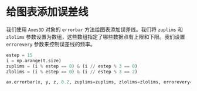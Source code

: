 # 给图表添加误差线

我们使用 `Axes3D` 对象的 `errorbar` 方法给图表添加误差线。我们将 `zuplims` 和 `zlolims` 参数设置为数组，这些数组指定了哪些数据点有上限和下限。我们设置 `errorevery` 参数来控制误差线的频率。

```python
estep = 15
i = np.arange(t.size)
zuplims = (i % estep == 0) & (i // estep % 3 == 0)
zlolims = (i % estep == 0) & (i // estep % 3 == 2)

ax.errorbar(x, y, z, 0.2, zuplims=zuplims, zlolims=zlolims, errorevery=estep)
```
